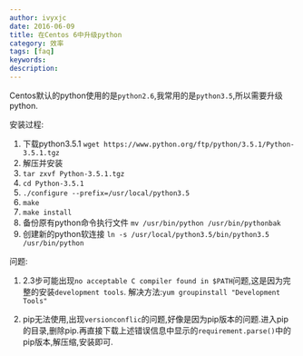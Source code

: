 ```yaml
---
author: ivyxjc
date: 2016-06-09
title: 在Centos 6中升级python
category: 效率
tags: [faq]
keywords:
description:
---
```


Centos默认的python使用的是`python2.6`,我常用的是`python3.5`,所以需要升级python.
<!--more-->

安装过程:

1. 下载python3.5.1
`wget https://www.python.org/ftp/python/3.5.1/Python-3.5.1.tgz`
2. 解压并安装
 1. `tar zxvf Python-3.5.1.tgz`
 2. `cd Python-3.5.1`
 3. `./configure --prefix=/usr/local/python3.5`
 4. `make`
 5. `make install`
3. 备份原有python命令执行文件
`mv /usr/bin/python /usr/bin/pythonbak`
4. 创建新的python软连接
   `ln -s /usr/local/python3.5/bin/python3.5 /usr/bin/python`

问题:
1. 2.3步可能出现`no acceptable C compiler found in $PATH`问题,这是因为完整的安装`development tools`.
    解决方法:`yum groupinstall "Development Tools"`

2. pip无法使用,出现`versionconflic`的问题,好像是因为pip版本的问题.进入pip的目录,删除pip.再直接下载上述错误信息中显示的`requirement.parse()`中的pip版本,解压缩,安装即可.
